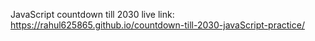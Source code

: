 JavaScript countdown till 2030
live link: https://rahul625865.github.io/countdown-till-2030-javaScript-practice/
